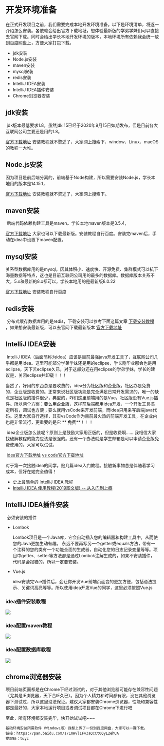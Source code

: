 # 开发环境准备

​
在正式开发项目之前，我们需要完成本地开发环境准备。以下是环境清单，将逐一介绍怎么安装。各依赖会给出官方下载地址，想体验最新版的学弟学妹们可以直接去官网下载。同时会给出学长本地开发环境的版本，本地环境所有依赖我会统一放到百度网盘上，方便大家打包下载。

- jdk安装
- Node.js安装
- maven安装
- mysql安装
- redis安装
- IntelliJ IDEA安装
- IntelliJ IDEA插件安装
- Chrome浏览器安装

## jdk安装

​ jdk版本最低要求1.8，虽然jdk 15已经于2020年9月15日如期发布，但是目前各大互联网公司主要还是用的1.8。

[官方下载地址](https://www.oracle.com/java/technologies/javase/javase-jdk8-downloads.html)
安装教程就不赘述了，大家网上搜索下，window、Linux、macOS的教程一大堆。

## Node.js安装

​ 因为项目是前后端分离的，前端基于Node构建，所以需要安装Node.js，学长本地用的版本是14.15.1，

[官方下载地址](https://nodejs.org/zh-cn/) 安装教程就不赘述了，大家网上搜索下。

## maven安装

​ 后端代码依赖构建工具是maven。学长本地maven版本是3.5.4，

[官方下载地址](https://maven.apache.org/download.cgi) 大家也可以下载最新版。安装教程自行百度。安装完maven后，手动在idea中设置下maven配置。

## mysql安装

​ 关系型数据库用的是mysql，因其体积小、速度快、开源免费、集群模式可以抗下海量数据等特点，这也是目前互联网公司用的最多的数据库。数据库版本关系不大，5.x和最新的8.x都可以，学长本地用的是最新版8.0.22

[官方下载地址](https://dev.mysql.com/downloads/mysql/)  安装教程自行百度

## redis安装

​ 分布式缓存数据库用的是redis，下载安装可以参考下面这篇文章    [下载安装教程](https://www.runoob.com/redis/redis-install.html)
，如果想安装最新版，可以去官网下载最新版本  [官方下载地址](https://redis.io/download)

## IntelliJ IDEA安装

​ IntelliJ
IDEA（后面简称为idea）应该是目前最强java开发工具了，互联网公司几乎都是用idea。这里可能部分学弟学妹还是用的eclipse，学长刚毕业那会也是用eclipse，天下苦eclipse久已，对于这部分还在用eclipse的学弟学妹，学长的建议是，关闭eclipse并卸载！！！

​
当然了，好用的东西总是要收费的，idea分为社区版和企业版，社区办是免费的，企业版是收费的。正常来说社区版功能是完全满足日常开发需求的，唯一的缺点是社区版的插件很少，典型的，咋们这里前端用的是Vue，社区版没有Vue.js插件。所以两个方案：要么用企业版，这样前后端都用idea开发，一个开发工具搞定所有，调试也方便；要么就用vsCode来开发前端，而idea只用来写后端java代码。这里大家自行选择，其实vsCode作为目前最火热的前端开发工具，在企业内也是非常流行，更重要的是它 **
免费**！！！

​ idea企业版怎么装呢？原则上是鼓励大家用正版的，但是收费啊...... 我相信大家找破解教程的能力应该是很强的。还有一个办法就是学生邮箱是可以申请企业版免费使用的，大家可以试试。

​        [idea官方下载地址](https://www.jetbrains.com/idea/download/#section=windows)    [vs code官方下载地址](https://code.visualstudio.com/download)

​ 对于第一次接触idea的同学，贴几篇idea入门教程。接触新事物总是伴随着学习成本，但好在她完全值得！

- [史上最简单的 IntelliJ IDEA 教程](https://guobinhit.github.io/intellij-idea-tutorial/)
- [IntelliJ IDEA 使用教程(2019图文版) -- 从入门到上瘾](https://www.jianshu.com/p/9c65b7613c30)

## IntelliJ IDEA插件安装

​ 必须安装的插件

- Lombok

  Lombok项目是一个Java库，它会自动插入您的编辑器和构建工具中，从而使您的Java更加生动有趣。
  永远不要再写另一个getter或equals方法，带有一个注释的您的类有一个功能全面的生成器，自动化您的日志记录变量等等。项目中getter、setter等方法都是通过Lombok注解生成的，如果不安装插件，代码是会报错的，所以一定要安装。


- Vue.js

  idea安装完Vue插件后，会让你开发Vue前端页面变的更加方便，包括语法提示、关键词高亮等等。所以使用idea开发Vue的同学，这里必须按照Vue.js

### idea插件安装教程

![](https://p9-juejin.byteimg.com/tos-cn-i-k3u1fbpfcp/29d342bc5d254530bb15938d5820c9dc~tplv-k3u1fbpfcp-watermark.image)

### idea配置maven教程

![](https://p3-juejin.byteimg.com/tos-cn-i-k3u1fbpfcp/5654eadb927e43de8910a19c42c21ac1~tplv-k3u1fbpfcp-watermark.image)

### idea配置数据库教程

![](https://p1-juejin.byteimg.com/tos-cn-i-k3u1fbpfcp/eb807896140c42c8bce22689260a795a~tplv-k3u1fbpfcp-watermark.image)

## chrome浏览器安装

​
项目前端页面都是在Chrome下经过测试的，对于其他浏览器可能存在兼容性问题（尤其是IE浏览器，天下苦IE久已）。因为个人精力和时间都有限，没在其他浏览器下测试过，所以这里没法保证。建议大家都安装Chrome浏览器，性能和兼容性都是最好的，大家本地运行项目或者调试项目都在Chrome下进行吧

至此，所有环境都安装完毕，快开始试试吧~~~

```
基础环境安装所需软件（Windows版）我都上传了一份到百度网盘，大家可以一键下载。
链接：https://pan.baidu.com/s/1mHvl1Fv3aQcCt0QyL2ehUA 
提取码：tuyc 
```

